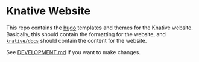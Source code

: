 # Knative Website

This repo contains the [hugo](https://gohugo.io) templates and themes for the
Knative website. Basically, this should contain the formatting for the website,
and [`knative/docs`](https://github.com/knative/docs) should contain the content
for the website.

See [DEVELOPMENT.md](DEVELOPMENT.md) if you want to make changes.

